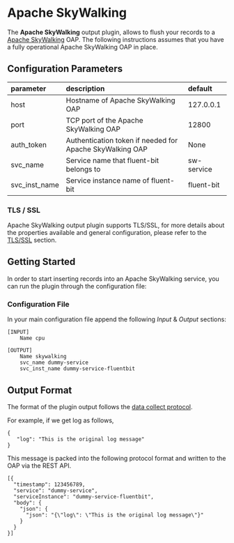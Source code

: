# Apache SkyWalking

The **Apache SkyWalking** output plugin, allows to flush your records to a [Apache SkyWalking](https://skywalking.apache.org/) OAP. The following instructions assumes that you have a fully operational Apache SkyWalking OAP in place.

## Configuration Parameters

| parameter | description | default |
| :--- | :--- | :--- |
| host | Hostname of Apache SkyWalking OAP | 127.0.0.1 |
| port | TCP port of the Apache SkyWalking OAP | 12800 |
| auth_token | Authentication token if needed for Apache SkyWalking OAP | None |
| svc_name | Service name that fluent-bit belongs to | sw-service |
| svc_inst_name | Service instance name of fluent-bit | fluent-bit |

### TLS / SSL

Apache SkyWalking output plugin supports TLS/SSL, for more details about the properties available and general configuration, please refer to the [TLS/SSL](https://github.com/fluent/fluent-bit-docs/tree/16f30161dc4c79d407cd9c586a0c6839d0969d97/pipeline/configuration/tls_ssl.md) section.

## Getting Started

In order to start inserting records into an Apache SkyWalking service, you can run the plugin through the configuration file:

### Configuration File

In your main configuration file append the following _Input_ & _Output_ sections:

```text
[INPUT]
    Name cpu

[OUTPUT]
    Name skywalking
    svc_name dummy-service
    svc_inst_name dummy-service-fluentbit
```

## Output Format

The format of the plugin output follows the [data collect protocol](https://github.com/apache/skywalking-data-collect-protocol/blob/743f33119dc5621ae98b596eb8b131dd443445c7/logging/Logging.proto).

For example, if we get log as follows,

```text
{
   "log": "This is the original log message"
}
```

This message is packed into the following protocol format and written to the OAP via the REST API.

```text
[{
  "timestamp": 123456789,
  "service": "dummy-service",
  "serviceInstance": "dummy-service-fluentbit",
  "body": {
    "json": {
      "json": "{\"log\": \"This is the original log message\"}"
    }
  }
}]
```
